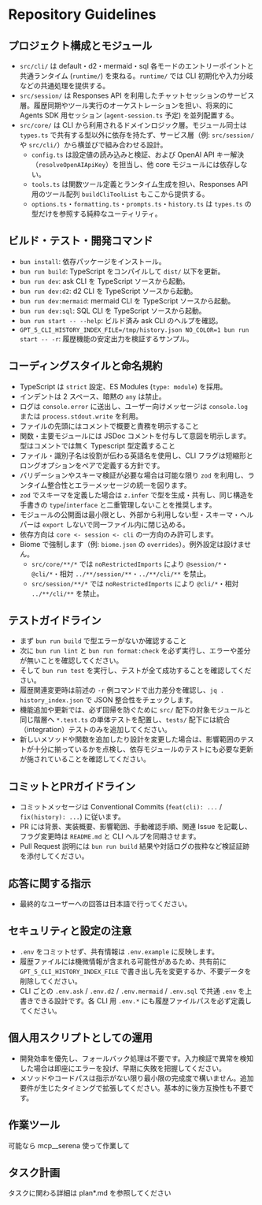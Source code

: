 # Repository Guidelines

## プロジェクト構成とモジュール

- `src/cli/` は default・d2・mermaid・sql 各モードのエントリーポイントと共通ランタイム (`runtime/`) を束ねる。`runtime/` では CLI 初期化や入力分岐などの共通処理を提供する。
- `src/session/` は Responses API を利用したチャットセッションのサービス層。履歴同期やツール実行のオーケストレーションを担い、将来的に Agents SDK 用セッション (`agent-session.ts` 予定) を並列配置する。
- `src/core/` は CLI から利用されるドメインロジック層。モジュール同士は `types.ts` で共有する型以外に依存を持たず、サービス層（例: `src/session/` や `src/cli/`）から横並びで組み合わせる設計。
  - `config.ts` は設定値の読み込みと検証、および OpenAI API キー解決（`resolveOpenAIApiKey`）を担当し、他 core モジュールには依存しない。
  - `tools.ts` は関数ツール定義とランタイム生成を担い、Responses API 用のツール配列 `buildCliToolList` もここから提供する。
  - `options.ts`・`formatting.ts`・`prompts.ts`・`history.ts` は `types.ts` の型だけを参照する純粋なユーティリティ。

## ビルド・テスト・開発コマンド

- `bun install`: 依存パッケージをインストール。
- `bun run build`: TypeScript をコンパイルして `dist/` 以下を更新。
- `bun run dev`: ask CLI を TypeScript ソースから起動。
- `bun run dev:d2`: d2 CLI を TypeScript ソースから起動。
- `bun run dev:mermaid`: mermaid CLI を TypeScript ソースから起動。
- `bun run dev:sql`: SQL CLI を TypeScript ソースから起動。
- `bun run start -- --help`: ビルド済み ask CLI のヘルプを確認。
- `GPT_5_CLI_HISTORY_INDEX_FILE=/tmp/history.json NO_COLOR=1 bun run start -- -r`: 履歴機能の安定出力を検証するサンプル。

## コーディングスタイルと命名規約

- TypeScript は `strict` 設定、ES Modules (`type: module`) を採用。
- インデントは 2 スペース、暗黙の `any` は禁止。
- ログは `console.error` に送出し、ユーザー向けメッセージは `console.log` または `process.stdout.write` を利用。
- ファイルの先頭にはコメントで概要と責務を明示すること
- 関数・主要モジュールには JSDoc コメントを付与して意図を明示します。型はコメントでは無く Typescript 型定義すること
- ファイル・識別子名は役割が伝わる英語名を使用し、CLI フラグは短縮形とロングオプションをペアで定義する方針です。
- バリデーションやスキーマ検証が必要な場合は可能な限り `zod` を利用し、ランタイム整合性とエラーメッセージの統一を図ります。
- `zod` でスキーマを定義した場合は `z.infer` で型を生成・共有し、同じ構造を手書きの `type`/`interface` と二重管理しないことを推奨します。
- モジュールの公開面は最小限とし、外部から利用しない型・スキーマ・ヘルパーは `export` しないで同一ファイル内に閉じ込める。
- 依存方向は `core <- session <- cli` の一方向のみ許可します。
- Biome で強制します（例: `biome.json` の `overrides`）。例外設定は設けません。
  - `src/core/**/*` では `noRestrictedImports` により `@session/*`・`@cli/*`・相対 `../**/session/**`・`../**/cli/**` を禁止。
  - `src/session/**/*` では `noRestrictedImports` により `@cli/*`・相対 `../**/cli/**` を禁止。


## テストガイドライン

- まず `bun run build` で型エラーがないか確認すること
- 次に `bun run lint` と `bun run format:check` を必ず実行し、エラーや差分が無いことを確認してください。
- そして `bun run test` を実行し、テストが全て成功することを確認してください。
- 履歴関連変更時は前述の `-r` 例コマンドで出力差分を確認し、`jq . history_index.json` で JSON 整合性をチェックします。
- 機能追加や更新では、必ず回帰を防ぐために `src/` 配下の対象モジュールと同じ階層へ `*.test.ts` の単体テストを配置し、`tests/` 配下には統合（integration）テストのみを追加してください。
- 新しいメソッドや関数を追加したり設計を変更した場合は、影響範囲のテストが十分に揃っているかを点検し、依存モジュールのテストにも必要な更新が施されていることを確認してください。

## コミットとPRガイドライン

- コミットメッセージは Conventional Commits (`feat(cli): ...` / `fix(history): ...`) に従います。
- PR には背景、実装概要、影響範囲、手動確認手順、関連 Issue を記載し、フラグ変更時は `README.md` と CLI ヘルプを同期させます。
- Pull Request 説明には `bun run build` 結果や対話ログの抜粋など検証証跡を添付してください。

## 応答に関する指示

- 最終的なユーザーへの回答は日本語で行ってください。

## セキュリティと設定の注意

- `.env` をコミットせず、共有情報は `.env.example` に反映します。
- 履歴ファイルには機微情報が含まれる可能性があるため、共有前に `GPT_5_CLI_HISTORY_INDEX_FILE` で書き出し先を変更するか、不要データを削除してください。
- CLI ごとの `.env.ask` / `.env.d2` / `.env.mermaid` / `.env.sql` で共通 `.env` を上書きできる設計です。各 CLI 用 `.env.*` にも履歴ファイルパスを必ず定義してください。

## 個人用スクリプトとしての運用

- 開発効率を優先し、フォールバック処理は不要です。入力検証で異常を検知した場合は即座にエラーを投げ、早期に失敗を把握してください。
- メソッドやコードパスは指示がない限り最小限の完成度で構いません。追加要件が生じたタイミングで拡張してください。基本的に後方互換性も不要です。

## 作業ツール

可能なら mcp\_\_serena 使って作業して

## タスク計画

タスクに関わる詳細は plan\*.md を参照してください
